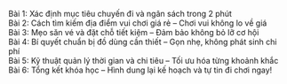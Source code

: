 Bài 1: Xác định mục tiêu chuyến đi và ngân sách trong 2 phút  
Bài 2: Cách tìm kiếm địa điểm vui chơi giá rẻ – Chơi vui không lo về giá  
Bài 3: Mẹo săn vé và đặt chỗ tiết kiệm – Đảm bảo không bỏ lỡ cơ hội  
Bài 4: Bí quyết chuẩn bị đồ dùng cần thiết – Gọn nhẹ, không phát sinh chi phí  
Bài 5: Kỹ thuật quản lý thời gian và chi tiêu – Tối ưu hóa từng khoảnh khắc  
Bài 6: Tổng kết khóa học – Hình dung lại kế hoạch và tự tin đi chơi ngay!